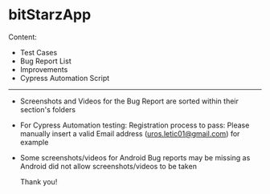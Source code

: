# bitStarzApp

Content:
- Test Cases
- Bug Report List
- Improvements
- Cypress Automation Script

----

- Screenshots and Videos for the Bug Report are sorted within their section's folders
- For Cypress Automation testing: Registration process to pass: Please manually insert a valid Email address (uros.letic01@gmail.com) for example
- Some screenshots/videos for Android Bug reports may be missing as Android did not allow screenshots/videos to be taken

  Thank you!

